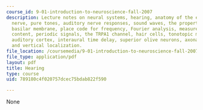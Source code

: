 ```yaml
---
course_id: 9-01-introduction-to-neuroscience-fall-2007
description: Lecture notes on neural systems, hearing, anatomy of the ear, the auditory
  nerve, pure tones, auditory nerve responses, sound waves, the properties of the
  basilar membrane, place code for frequency, Fourier analysis, measures of frequency
  content, periodic signals, the TRPA1 channel, hair cells, tonotopic maps, the primary
  auditory cortex, interaural time delay, superior olive neurons, axonal delay lines,
  and vertical localization.
file_location: /coursemedia/9-01-introduction-to-neuroscience-fall-2007/789180c4f020757dcec75bdab822f590_12_hearing.pdf
file_type: application/pdf
layout: pdf
title: Hearing
type: course
uid: 789180c4f020757dcec75bdab822f590

---
```

None